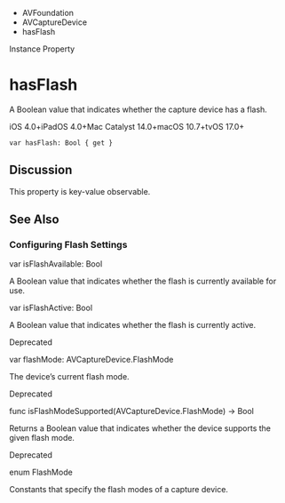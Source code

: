 

- AVFoundation
- AVCaptureDevice
-  hasFlash 

Instance Property

# hasFlash

A Boolean value that indicates whether the capture device has a flash.

iOS 4.0+iPadOS 4.0+Mac Catalyst 14.0+macOS 10.7+tvOS 17.0+

``` source
var hasFlash: Bool { get }
```

## Discussion

This property is key-value observable.

## See Also

### Configuring Flash Settings

var isFlashAvailable: Bool

A Boolean value that indicates whether the flash is currently available for use.

var isFlashActive: Bool

A Boolean value that indicates whether the flash is currently active.

Deprecated

var flashMode: AVCaptureDevice.FlashMode

The device’s current flash mode.

Deprecated

func isFlashModeSupported(AVCaptureDevice.FlashMode) -> Bool

Returns a Boolean value that indicates whether the device supports the given flash mode.

Deprecated

enum FlashMode

Constants that specify the flash modes of a capture device.

